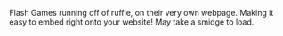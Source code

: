 
Flash Games running off of ruffle, on their very own webpage. Making it easy to embed right onto your website! May take a smidge to load. 

